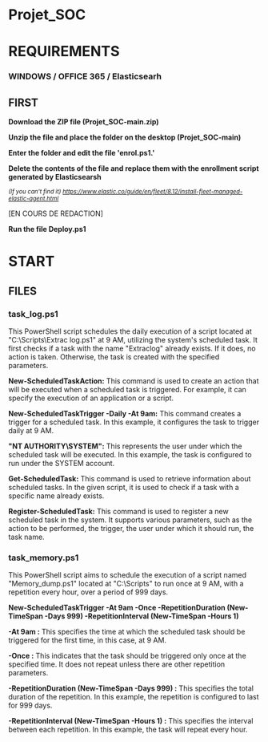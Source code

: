 # Projet_SOC
# REQUIREMENTS 
### WINDOWS / OFFICE 365 / Elasticsearh

## FIRST
**Download the ZIP file (Projet_SOC-main.zip)** 

**Unzip the file and place the folder on the desktop (Projet_SOC-main)**

**Enter the folder and edit the file 'enrol.ps1.'**

**Delete the contents of the file and replace them with the enrollment script generated by Elasticsearsh**

<sub>_(If you can't find it)_ _https://www.elastic.co/guide/en/fleet/8.12/install-fleet-managed-elastic-agent.html_


[EN COURS DE REDACTION]


**Run the file Deploy.ps1**


# START




## FILES

### task_log.ps1
This PowerShell script schedules the daily execution of a script located at "C:\Scripts\Extrac log.ps1" at 9 AM, utilizing the system's scheduled task. It first checks if a task with the name "Extraclog" already exists. If it does, no action is taken. Otherwise, the task is created with the specified parameters.

**New-ScheduledTaskAction:**
This command is used to create an action that will be executed when a scheduled task is triggered. For example, it can specify the execution of an application or a script.

**New-ScheduledTaskTrigger -Daily -At 9am:**
This command creates a trigger for a scheduled task. In this example, it configures the task to trigger daily at 9 AM.

**"NT AUTHORITY\SYSTEM":**
This represents the user under which the scheduled task will be executed. In this example, the task is configured to run under the SYSTEM account.

**Get-ScheduledTask:**
This command is used to retrieve information about scheduled tasks. In the given script, it is used to check if a task with a specific name already exists.

**Register-ScheduledTask:**
This command is used to register a new scheduled task in the system. It supports various parameters, such as the action to be performed, the trigger, the user under which it should run, the task name.

### task_memory.ps1
This PowerShell script aims to schedule the execution of a script named "Memory_dump.ps1" located at "C:\Scripts" to run once at 9 AM, with a repetition every hour, over a period of 999 days.

**New-ScheduledTaskTrigger -At 9am -Once -RepetitionDuration (New-TimeSpan -Days 999) -RepetitionInterval (New-TimeSpan -Hours 1)**

**-At 9am :** This specifies the time at which the scheduled task should be triggered for the first time, in this case, at 9 AM.

**-Once :** This indicates that the task should be triggered only once at the specified time. It does not repeat unless there are other repetition parameters.

**-RepetitionDuration (New-TimeSpan -Days 999) :** This specifies the total duration of the repetition. In this example, the repetition is configured to last for 999 days.

**-RepetitionInterval (New-TimeSpan -Hours 1) :** This specifies the interval between each repetition. In this example, the task will repeat every hour.

